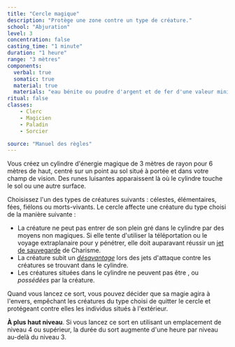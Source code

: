 ```yaml
---
title: "Cercle magique"
description: "Protège une zone contre un type de créature."
school: "Abjuration"
level: 3
concentration: false
casting_time: "1 minute"
duration: "1 heure"
range: "3 mètres"
components:
  verbal: true
  somatic: true
  material: true
  materials: "eau bénite ou poudre d'argent et de fer d'une valeur minimale de 100 po, que le sort consume"
ritual: false
classes:
    - Clerc
    - Magicien
    - Paladin
    - Sorcier

source: "Manuel des règles"
---
```

Vous créez un cylindre d'énergie magique de 3 mètres de rayon pour 6 mètres de haut, centré sur un point au sol situé à portée et dans votre champ de vision. Des runes luisantes apparaissent là où le cylindre touche le sol ou une autre surface.

Choisissez l'un des types de créatures suivants : célestes, élémentaires, fées, fiélons ou morts-vivants. Le cercle affecte une créature du type choisi de la manière suivante :
* La créature ne peut pas entrer de son plein gré dans le cylindre par des moyens non magiques. Si elle tente d'utiliser la téléportation ou le voyage extraplanaire pour y pénétrer, elle doit auparavant réussir un [jet de sauvegarde](/utiliser-les-caracteristiques/#jets-de-sauvegarde) de Charisme.
* La créature subit un [_désavantage_](/utiliser-les-caracteristiques/#avantage-et-desavantage) lors des jets d'attaque contre les créatures se trouvant dans le cylindre.
* Les créatures situées dans le cylindre ne peuvent pas être <RT l="charmées" t="charme"/>, <RT l="terrorisées" t="terrorise"/> ou _possédées_ par la créature.

Quand vous lancez ce sort, vous pouvez décider que sa magie agira à l'envers, empêchant les créatures du type choisi de quitter le cercle et protégeant contre elles les individus situés à l'extérieur.

**À plus haut niveau**. Si vous lancez ce sort en utilisant un emplacement de niveau 4 ou supérieur, la durée du sort augmente d'une heure par niveau au-delà du niveau 3.
